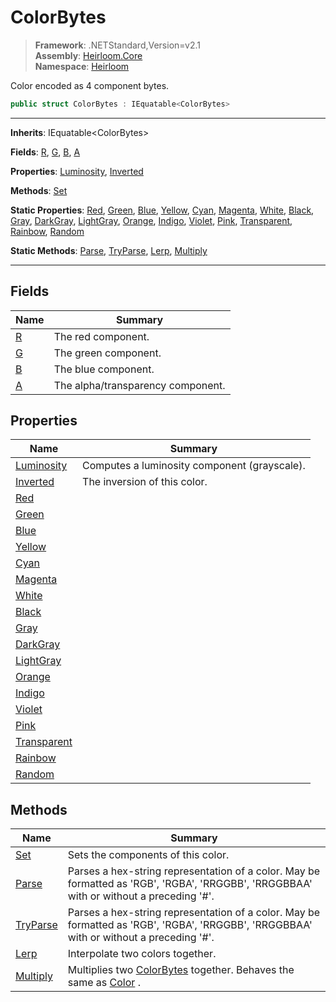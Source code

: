 # ColorBytes

> **Framework**: .NETStandard,Version=v2.1  
> **Assembly**: [Heirloom.Core][0]  
> **Namespace**: [Heirloom][0]  

Color encoded as 4 component bytes.

```cs
public struct ColorBytes : IEquatable<ColorBytes>
```

--------------------------------------------------------------------------------

**Inherits**: IEquatable\<ColorBytes>

**Fields**: [R][1], [G][2], [B][3], [A][4]

**Properties**: [Luminosity][5], [Inverted][6]

**Methods**: [Set][7]

**Static Properties**: [Red][8], [Green][9], [Blue][10], [Yellow][11], [Cyan][12], [Magenta][13], [White][14], [Black][15], [Gray][16], [DarkGray][17], [LightGray][18], [Orange][19], [Indigo][20], [Violet][21], [Pink][22], [Transparent][23], [Rainbow][24], [Random][25]

**Static Methods**: [Parse][26], [TryParse][27], [Lerp][28], [Multiply][29]

--------------------------------------------------------------------------------

## Fields

| Name   | Summary                           |
|--------|-----------------------------------|
| [R][1] | The red component.                |
| [G][2] | The green component.              |
| [B][3] | The blue component.               |
| [A][4] | The alpha/transparency component. |

## Properties

| Name              | Summary                                      |
|-------------------|----------------------------------------------|
| [Luminosity][5]   | Computes a luminosity component (grayscale). |
| [Inverted][6]     | The inversion of this color.                 |
| [Red][8]          |                                              |
| [Green][9]        |                                              |
| [Blue][10]        |                                              |
| [Yellow][11]      |                                              |
| [Cyan][12]        |                                              |
| [Magenta][13]     |                                              |
| [White][14]       |                                              |
| [Black][15]       |                                              |
| [Gray][16]        |                                              |
| [DarkGray][17]    |                                              |
| [LightGray][18]   |                                              |
| [Orange][19]      |                                              |
| [Indigo][20]      |                                              |
| [Violet][21]      |                                              |
| [Pink][22]        |                                              |
| [Transparent][23] |                                              |
| [Rainbow][24]     |                                              |
| [Random][25]      |                                              |

## Methods

| Name           | Summary                                                                                                                                 |
|----------------|-----------------------------------------------------------------------------------------------------------------------------------------|
| [Set][7]       | Sets the components of this color.                                                                                                      |
| [Parse][26]    | Parses a hex-string representation of a color. May be formatted as 'RGB', 'RGBA', 'RRGGBB', 'RRGGBBAA' with or without a preceding '#'. |
| [TryParse][27] | Parses a hex-string representation of a color. May be formatted as 'RGB', 'RGBA', 'RRGGBB', 'RRGGBBAA' with or without a preceding '#'. |
| [Lerp][28]     | Interpolate two colors together.                                                                                                        |
| [Multiply][29] | Multiplies two [ColorBytes][30] together. Behaves the same as [Color][31] .                                                             |

[0]: ../Heirloom.Core.md
[1]: Heirloom.ColorBytes.R.md
[2]: Heirloom.ColorBytes.G.md
[3]: Heirloom.ColorBytes.B.md
[4]: Heirloom.ColorBytes.A.md
[5]: Heirloom.ColorBytes.Luminosity.md
[6]: Heirloom.ColorBytes.Inverted.md
[7]: Heirloom.ColorBytes.Set.md
[8]: Heirloom.ColorBytes.Red.md
[9]: Heirloom.ColorBytes.Green.md
[10]: Heirloom.ColorBytes.Blue.md
[11]: Heirloom.ColorBytes.Yellow.md
[12]: Heirloom.ColorBytes.Cyan.md
[13]: Heirloom.ColorBytes.Magenta.md
[14]: Heirloom.ColorBytes.White.md
[15]: Heirloom.ColorBytes.Black.md
[16]: Heirloom.ColorBytes.Gray.md
[17]: Heirloom.ColorBytes.DarkGray.md
[18]: Heirloom.ColorBytes.LightGray.md
[19]: Heirloom.ColorBytes.Orange.md
[20]: Heirloom.ColorBytes.Indigo.md
[21]: Heirloom.ColorBytes.Violet.md
[22]: Heirloom.ColorBytes.Pink.md
[23]: Heirloom.ColorBytes.Transparent.md
[24]: Heirloom.ColorBytes.Rainbow.md
[25]: Heirloom.ColorBytes.Random.md
[26]: Heirloom.ColorBytes.Parse.md
[27]: Heirloom.ColorBytes.TryParse.md
[28]: Heirloom.ColorBytes.Lerp.md
[29]: Heirloom.ColorBytes.Multiply.md
[30]: Heirloom.ColorBytes.md
[31]: Heirloom.Color.md
